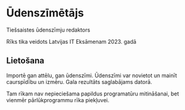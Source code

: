 # Ūdenszīmētājs
Tiešsaistes ūdenszīmju redaktors

Rīks tika veidots Latvijas IT Eksāmenam 2023. gadā

## Lietošana
Importē gan attēlu, gan ūdenszīmi. Ūdenszīmi var novietot un mainīt caurspīdību un izmēru. Gala rezultāts saglabājams datorā.

Tam rīkam nav nepieciešama papildus programatūru mitināšanai, bet vienmēr pārlūkprogrammu rīka piekļuvei.
